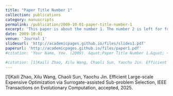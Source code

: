 ```yaml
---
title: "Paper Title Number 1"
collection: publications
category: manuscripts
permalink: /publication/2009-10-01-paper-title-number-1
excerpt: 'This paper is about the number 1. The number 2 is left for future work.'
date: 2009-10-01
venue: 'Journal 1'
slidesurl: 'http://academicpages.github.io/files/slides1.pdf'
paperurl: 'http://academicpages.github.io/files/paper1.pdf'
#citation: 'Your Name, You. (2009). &quot;Paper Title Number 1.&quot; <i>Journal 1</i>. 1(1).'

#citation: [1]Kaili Zhao, Xilu Wang, Chaoli Sun, Yaochu Jin. Efficient Large-scale Expensive Optimization via Surrogate-assisted Sub-problem Selection, IEEE Transactions on Evolutionary Computation, accepted, 2025.
---
```

[1]Kaili Zhao, Xilu Wang, Chaoli Sun, Yaochu Jin. Efficient Large-scale Expensive Optimization via Surrogate-assisted Sub-problem Selection, IEEE Transactions on Evolutionary Computation, accepted, 2025.
